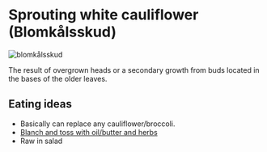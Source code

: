 # Sprouting white cauliflower (Blomkålsskud)

![blomkålsskud](https://www.specialtyproduce.com/sppics/13322.png)

The result of overgrown heads or a secondary growth from buds located in the bases of the older leaves.

## Eating ideas

* Basically can replace any cauliflower/broccoli.
* [Blanch and toss with oil/butter and herbs](https://www.specialtyproduce.com/produce/Sprouting_White_Cauliflower_13322.php)
* Raw in salad
